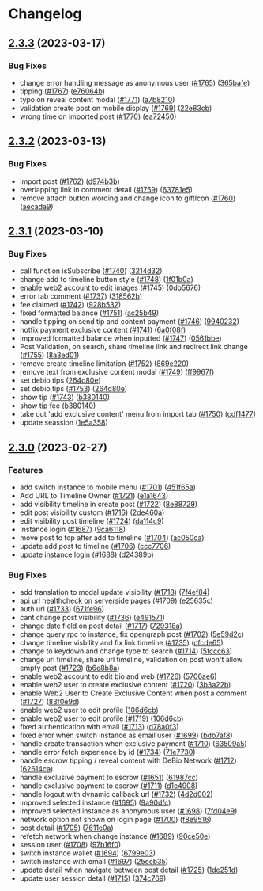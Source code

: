 # Changelog

## [2.3.3](https://github.com/myriadsocial/myriad-web/compare/2.3.2...2.3.3) (2023-03-17)


### Bug Fixes

* change error handling message as anonymous user ([#1765](https://github.com/myriadsocial/myriad-web/issues/1765)) ([365bafe](https://github.com/myriadsocial/myriad-web/commit/365bafeb3369323596897298c307174c4292637e))
* tipping ([#1767](https://github.com/myriadsocial/myriad-web/issues/1767)) ([e76064b](https://github.com/myriadsocial/myriad-web/commit/e76064b8a608db2a1cb3ede2a3c7ab54d61b39a6))
* typo on reveal content modal ([#1771](https://github.com/myriadsocial/myriad-web/issues/1771)) ([a7b8210](https://github.com/myriadsocial/myriad-web/commit/a7b821064c2b28cbda4d935ce2ae2f962c535a1f))
* validation create post on mobile display ([#1769](https://github.com/myriadsocial/myriad-web/issues/1769)) ([22e83cb](https://github.com/myriadsocial/myriad-web/commit/22e83cbaa64b914d55991f4cca5558aaef5c7fb9))
* wrong time on imported post ([#1770](https://github.com/myriadsocial/myriad-web/issues/1770)) ([ea72450](https://github.com/myriadsocial/myriad-web/commit/ea72450f20e328f38c84163ee56856e496d6896e))

## [2.3.2](https://github.com/myriadsocial/myriad-web/compare/2.3.1...2.3.2) (2023-03-13)


### Bug Fixes

* import post ([#1762](https://github.com/myriadsocial/myriad-web/issues/1762)) ([d974b3b](https://github.com/myriadsocial/myriad-web/commit/d974b3baeaa5c6d92c9a57a906fac2a28cb40c19))
* overlapping link in comment detail ([#1759](https://github.com/myriadsocial/myriad-web/issues/1759)) ([63781e5](https://github.com/myriadsocial/myriad-web/commit/63781e5c4418e748608dc49689ff2aa4c659c7c9))
* remove attach button wording and change icon to giftIcon ([#1760](https://github.com/myriadsocial/myriad-web/issues/1760)) ([aecada9](https://github.com/myriadsocial/myriad-web/commit/aecada9769bd5f5c1f94c314b8a1bf1616faacdc))

## [2.3.1](https://github.com/myriadsocial/myriad-web/compare/2.3.0...2.3.1) (2023-03-10)


### Bug Fixes

* call function isSubscribe ([#1740](https://github.com/myriadsocial/myriad-web/issues/1740)) ([3214d32](https://github.com/myriadsocial/myriad-web/commit/3214d32a11a59e0ae670119c29895e544ccf7cb1))
* change add to timeline button style ([#1748](https://github.com/myriadsocial/myriad-web/issues/1748)) ([1f01b0a](https://github.com/myriadsocial/myriad-web/commit/1f01b0ae047bd0256117cbbe136bc3990fd479e9))
* enable web2 account to edit images ([#1745](https://github.com/myriadsocial/myriad-web/issues/1745)) ([0db5676](https://github.com/myriadsocial/myriad-web/commit/0db56760b807e87eab718eb61781fc1a4a6cdd58))
* error tab comment ([#1737](https://github.com/myriadsocial/myriad-web/issues/1737)) ([318562b](https://github.com/myriadsocial/myriad-web/commit/318562b8de9977ae6b4126e98700e26784e97d5b))
* fee claimed ([#1742](https://github.com/myriadsocial/myriad-web/issues/1742)) ([928b532](https://github.com/myriadsocial/myriad-web/commit/928b5325ab1525a5862ed49fb5429e16bbc6fdfa))
* fixed formatted balance ([#1751](https://github.com/myriadsocial/myriad-web/issues/1751)) ([ac25b49](https://github.com/myriadsocial/myriad-web/commit/ac25b4938a238dad60fbf2af4352880e323ad24d))
* handle tipping on send tip and content payment ([#1746](https://github.com/myriadsocial/myriad-web/issues/1746)) ([9940232](https://github.com/myriadsocial/myriad-web/commit/994023213b7ad95b81fd3c84df4ec16c39fe6df8))
* hotfix payment exclusive content ([#1741](https://github.com/myriadsocial/myriad-web/issues/1741)) ([6a0f08f](https://github.com/myriadsocial/myriad-web/commit/6a0f08f2a25d82772510aa64916375980e8573bb))
* improved formatted balance when inputted ([#1747](https://github.com/myriadsocial/myriad-web/issues/1747)) ([0561bbe](https://github.com/myriadsocial/myriad-web/commit/0561bbe64191d6b8679816142a141fc48239ac40))
* Post Validation, on search, share timeline link and redirect link change ([#1755](https://github.com/myriadsocial/myriad-web/issues/1755)) ([8a3ed01](https://github.com/myriadsocial/myriad-web/commit/8a3ed018639e6321569c3a8943449fd118084993))
* remove create timeline limitation ([#1752](https://github.com/myriadsocial/myriad-web/issues/1752)) ([869e220](https://github.com/myriadsocial/myriad-web/commit/869e2207c05f666f4370d2d5ce7c69ba359e57f4))
* remove text from exclusive content modal ([#1749](https://github.com/myriadsocial/myriad-web/issues/1749)) ([ff9967f](https://github.com/myriadsocial/myriad-web/commit/ff9967f78b0219d970256da9998f8548359ef5c5))
* set debio tips ([264d80e](https://github.com/myriadsocial/myriad-web/commit/264d80e515e069569fa7e9afd3e0939668e2f224))
* set debio tips ([#1753](https://github.com/myriadsocial/myriad-web/issues/1753)) ([264d80e](https://github.com/myriadsocial/myriad-web/commit/264d80e515e069569fa7e9afd3e0939668e2f224))
* show tip ([#1743](https://github.com/myriadsocial/myriad-web/issues/1743)) ([b380140](https://github.com/myriadsocial/myriad-web/commit/b3801407d4a8bea584adc05ff0ca7f8d7fd915d2))
* show tip fee ([b380140](https://github.com/myriadsocial/myriad-web/commit/b3801407d4a8bea584adc05ff0ca7f8d7fd915d2))
* take out 'add exclusive content' menu from import tab ([#1750](https://github.com/myriadsocial/myriad-web/issues/1750)) ([cdf1477](https://github.com/myriadsocial/myriad-web/commit/cdf1477712aab87c5257937ed3ce5ee8fe4abfe5))
* update seassion ([1e5a358](https://github.com/myriadsocial/myriad-web/commit/1e5a35884a4005d895c211639b3a102b14169a97))

## [2.3.0](https://github.com/myriadsocial/myriad-web/compare/2.2.9...2.3.0) (2023-02-27)


### Features

* add switch instance to mobile menu ([#1701](https://github.com/myriadsocial/myriad-web/issues/1701)) ([451f65a](https://github.com/myriadsocial/myriad-web/commit/451f65a0eeb47913005e6b47c1744a259be44356))
* Add URL to Timeline Owner ([#1721](https://github.com/myriadsocial/myriad-web/issues/1721)) ([e1a1643](https://github.com/myriadsocial/myriad-web/commit/e1a16433501b0417900c3f62e1ee62c3640b4d70))
* add visibility timeline in create post ([#1722](https://github.com/myriadsocial/myriad-web/issues/1722)) ([8e88729](https://github.com/myriadsocial/myriad-web/commit/8e8872953ace57c3a9a2f54368eba89882749959))
* edit post visibility custom ([#1716](https://github.com/myriadsocial/myriad-web/issues/1716)) ([2de460a](https://github.com/myriadsocial/myriad-web/commit/2de460afbf951d972a59064e64051239decd95d9))
* edit visibility post timeline ([#1724](https://github.com/myriadsocial/myriad-web/issues/1724)) ([da114c9](https://github.com/myriadsocial/myriad-web/commit/da114c97954a76d80d35bfbcebff8d0b7f74e952))
* Instance login ([#1687](https://github.com/myriadsocial/myriad-web/issues/1687)) ([9ca6118](https://github.com/myriadsocial/myriad-web/commit/9ca611885d4004a5055c3b7b385eba748dcc8e14))
* move post to top after add to timeline ([#1704](https://github.com/myriadsocial/myriad-web/issues/1704)) ([ac050ca](https://github.com/myriadsocial/myriad-web/commit/ac050cacdf78192dc973339f7b27ea956210c439))
* update add post to timeline ([#1706](https://github.com/myriadsocial/myriad-web/issues/1706)) ([ccc7706](https://github.com/myriadsocial/myriad-web/commit/ccc770627682d6ea300c2592d32b03e1fb23c805))
* update instance login ([#1688](https://github.com/myriadsocial/myriad-web/issues/1688)) ([d24389b](https://github.com/myriadsocial/myriad-web/commit/d24389b0b8fccae7217f804ff0d3c225d61b4b57))


### Bug Fixes

* add translation to modal update visibility ([#1718](https://github.com/myriadsocial/myriad-web/issues/1718)) ([7f4ef84](https://github.com/myriadsocial/myriad-web/commit/7f4ef846ee67dc2958413939b8d5d0ae48d46d9e))
* api url healthcheck on serverside pages ([#1709](https://github.com/myriadsocial/myriad-web/issues/1709)) ([e25635c](https://github.com/myriadsocial/myriad-web/commit/e25635c5bcc67224b3c1d24efa297838f75cf64b))
* auth url ([#1733](https://github.com/myriadsocial/myriad-web/issues/1733)) ([671fe96](https://github.com/myriadsocial/myriad-web/commit/671fe96a2435a90f2baeade22f46a1b58badc803))
* cant change post visibility ([#1736](https://github.com/myriadsocial/myriad-web/issues/1736)) ([e491571](https://github.com/myriadsocial/myriad-web/commit/e4915718f3387c31dea2015851e2b11e69d9aee0))
* change date field on post detail ([#1717](https://github.com/myriadsocial/myriad-web/issues/1717)) ([729318a](https://github.com/myriadsocial/myriad-web/commit/729318ae60a09f06949521fb3773c75a83c6a79b))
* change query rpc to instance, fix opengraph post ([#1702](https://github.com/myriadsocial/myriad-web/issues/1702)) ([5e59d2c](https://github.com/myriadsocial/myriad-web/commit/5e59d2ca73cacedb52816767e8393a262eea749b))
* change timeline visbility and fix link timeline ([#1735](https://github.com/myriadsocial/myriad-web/issues/1735)) ([cfcde65](https://github.com/myriadsocial/myriad-web/commit/cfcde651b5b92461a43935cd4ccdb19cdc45801a))
* change to keydown and change type to search ([#1714](https://github.com/myriadsocial/myriad-web/issues/1714)) ([5fccc63](https://github.com/myriadsocial/myriad-web/commit/5fccc63ca8852b5fadef77ddc5de951990c321b7))
* change url timeline, share url timeline, validation on post won't allow empty post ([#1723](https://github.com/myriadsocial/myriad-web/issues/1723)) ([b6e8b8a](https://github.com/myriadsocial/myriad-web/commit/b6e8b8a1e797414583f5b7c69462eaa9bf5075d9))
* enable web2 account to edit bio and web ([#1726](https://github.com/myriadsocial/myriad-web/issues/1726)) ([5706ae6](https://github.com/myriadsocial/myriad-web/commit/5706ae613c0449abb1b0e6c0b395d8bd60a56457))
* enable web2 user to create exclusive content ([#1720](https://github.com/myriadsocial/myriad-web/issues/1720)) ([3b3a22b](https://github.com/myriadsocial/myriad-web/commit/3b3a22b50ac34cb12426a25e9363fc4f2bba600f))
* enable Web2 User to Create Exclusive Content when post a comment ([#1727](https://github.com/myriadsocial/myriad-web/issues/1727)) ([83f0e9d](https://github.com/myriadsocial/myriad-web/commit/83f0e9da92f6d9fa8b6428f53bc6cee82596aa3c))
* enable web2 user to edit profile ([106d6cb](https://github.com/myriadsocial/myriad-web/commit/106d6cbde3fa00d3ede471e211d6492170f8a51e))
* enable web2 user to edit profile ([#1719](https://github.com/myriadsocial/myriad-web/issues/1719)) ([106d6cb](https://github.com/myriadsocial/myriad-web/commit/106d6cbde3fa00d3ede471e211d6492170f8a51e))
* fixed authentication with email ([#1713](https://github.com/myriadsocial/myriad-web/issues/1713)) ([d78a0f3](https://github.com/myriadsocial/myriad-web/commit/d78a0f3c64e01deb2e4277592754f00002d6520b))
* fixed error when switch instance as email user ([#1699](https://github.com/myriadsocial/myriad-web/issues/1699)) ([bdb7af8](https://github.com/myriadsocial/myriad-web/commit/bdb7af8e5f1d868c252a283cdc49909486dba16c))
* handle create transaction when exclusive payment ([#1710](https://github.com/myriadsocial/myriad-web/issues/1710)) ([63509a5](https://github.com/myriadsocial/myriad-web/commit/63509a5540e289eda94993e1a5e6ad66c8b03c4c))
* handle error fetch experience by id ([#1734](https://github.com/myriadsocial/myriad-web/issues/1734)) ([71e7730](https://github.com/myriadsocial/myriad-web/commit/71e7730aa7db8d1202bf3080f4c008b0078139d6))
* handle escrow tipping / reveal content with DeBio Network ([#1712](https://github.com/myriadsocial/myriad-web/issues/1712)) ([62614ca](https://github.com/myriadsocial/myriad-web/commit/62614caf6d7ac2539b81470cdd50c6d4af41c519))
* handle exclusive payment to escrow ([#1651](https://github.com/myriadsocial/myriad-web/issues/1651)) ([61987cc](https://github.com/myriadsocial/myriad-web/commit/61987cca9cf421f622a3db321304d41d671d560b))
* handle exclusive payment to escrow ([#1711](https://github.com/myriadsocial/myriad-web/issues/1711)) ([d1e4908](https://github.com/myriadsocial/myriad-web/commit/d1e490802c561f2aa45dd606733ab43545945134))
* handle logout with dynamic callback url ([#1732](https://github.com/myriadsocial/myriad-web/issues/1732)) ([4d2d002](https://github.com/myriadsocial/myriad-web/commit/4d2d002c9392c2811321745620fd2a4dc669b57e))
* improved selected instance ([#1695](https://github.com/myriadsocial/myriad-web/issues/1695)) ([9a90dfc](https://github.com/myriadsocial/myriad-web/commit/9a90dfc21d7443e102b876c00ba88dab3fb006a8))
* improved selected instance as anonymous user ([#1698](https://github.com/myriadsocial/myriad-web/issues/1698)) ([7fd04e9](https://github.com/myriadsocial/myriad-web/commit/7fd04e926fe9e648c03281477b6e1ef0eb026738))
* network option not shown on login page ([#1700](https://github.com/myriadsocial/myriad-web/issues/1700)) ([f8e9516](https://github.com/myriadsocial/myriad-web/commit/f8e95162904d8fd9b8d2d0c983bdeee51e5772d9))
* post detail ([#1705](https://github.com/myriadsocial/myriad-web/issues/1705)) ([7611e0a](https://github.com/myriadsocial/myriad-web/commit/7611e0a5c06a38bcb04d0b3ecdd715339a02b944))
* refetch network when change instance ([#1689](https://github.com/myriadsocial/myriad-web/issues/1689)) ([90ce50e](https://github.com/myriadsocial/myriad-web/commit/90ce50e3a8f7e933bb1cbf9068c73047ea07124b))
* session user ([#1708](https://github.com/myriadsocial/myriad-web/issues/1708)) ([97b16f0](https://github.com/myriadsocial/myriad-web/commit/97b16f04bf1a71035a133a035b6942d711ddf4a1))
* switch instance wallet ([#1694](https://github.com/myriadsocial/myriad-web/issues/1694)) ([6799e03](https://github.com/myriadsocial/myriad-web/commit/6799e038f79df1d86d0b1cac94e88dc64692d860))
* switch instance with email ([#1697](https://github.com/myriadsocial/myriad-web/issues/1697)) ([25ecb35](https://github.com/myriadsocial/myriad-web/commit/25ecb3523b01042d4ece6149d1f5e010a7fc241b))
* update detail when navigate between post detail ([#1725](https://github.com/myriadsocial/myriad-web/issues/1725)) ([1de251d](https://github.com/myriadsocial/myriad-web/commit/1de251d33e8d0cdb386f35b2fc7b523ab9bb5d7a))
* update user session detail ([#1715](https://github.com/myriadsocial/myriad-web/issues/1715)) ([374c769](https://github.com/myriadsocial/myriad-web/commit/374c769e452da6be712c7dfef80ff857152a4001))
